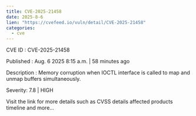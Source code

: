 ```yaml
--- 
title: CVE-2025-21458
date: 2025-8-6
lien: "https://cvefeed.io/vuln/detail/CVE-2025-21458"
categories:
  - cve
---
```


CVE ID : CVE-2025-21458

Published :  Aug. 6
2025
8:15 a.m. | 58 minutes ago

Description : Memory corruption when IOCTL interface is called to map and unmap buffers simultaneously.

Severity: 7.8 | HIGH

Visit the link for more details
such as CVSS details
affected products
timeline
and more...
